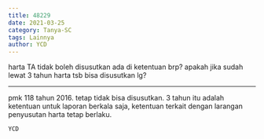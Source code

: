 ```yaml
---
title: 48229
date: 2021-03-25
category: Tanya-SC
tags: Lainnya
author: YCD
---
```


harta TA tidak boleh disusutkan ada di ketentuan brp? apakah jika sudah lewat 3 tahun harta tsb bisa disusutkan lg?

---

pmk 118 tahun 2016. tetap tidak bisa disusutkan. 3 tahun itu adalah ketentuan untuk laporan berkala saja, ketentuan terkait dengan larangan penyusutan harta tetap berlaku.

`YCD`
